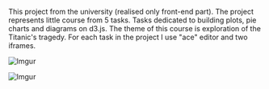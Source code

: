 This project from the university (realised only front-end part).
The project represents little course from 5 tasks. Tasks dedicated to building plots, pie charts and diagrams on d3.js. 
The theme of this course is exploration of the Titanic's tragedy.
For each task in the project I use "ace" editor and two iframes.

![Imgur](http://i.imgur.com/rsIdusE.png)

![Imgur](http://i.imgur.com/tDRnGUE.png)
